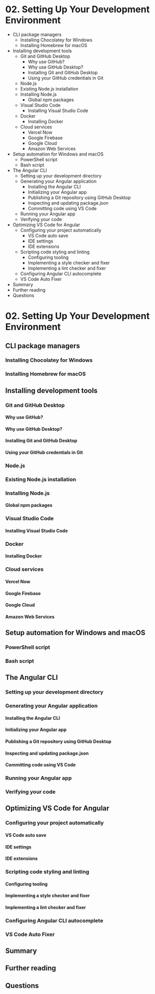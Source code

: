 # 02. Setting Up Your Development Environment
* CLI package managers
   * Installing Chocolatey for Windows
   * Installing Homebrew for macOS
* Installing development tools
   * Git and GitHub Desktop
      * Why use GitHub?
      * Why use GitHub Desktop?
      * Installing Git and GitHub Desktop
      * Using your GitHub credentials in Git
   * Node.js
   * Existing Node.js installation
   * Installing Node.js
      * Global npm packages
   * Visual Studio Code
      * Installing Visual Studio Code
   * Docker
      * Installing Docker
   * Cloud services
      * Vercel Now
      * Google Firebase
      * Google Cloud
      * Amazon Web Services
* Setup automation for Windows and macOS
   * PowerShell script
   * Bash script
* The Angular CLI
   * Setting up your development directory
   * Generating your Angular application
      * Installing the Angular CLI
      * Initializing your Angular app
      * Publishing a Git repository using GitHub Desktop
      * Inspecting and updating package.json
      * Committing code using VS Code
   * Running your Angular app
   * Verifying your code
* Optimizing VS Code for Angular
   * Configuring your project automatically
      * VS Code auto save
      * IDE settings
      * IDE extensions
   * Scripting code styling and linting
      * Configuring tooling
      * Implementing a style checker and fixer
      * Implementing a lint checker and fixer
   * Configuring Angular CLI autocomplete
   * VS Code Auto Fixer
* Summary
* Further reading
* Questions

# 02. Setting Up Your Development Environment
## CLI package managers
### Installing Chocolatey for Windows
### Installing Homebrew for macOS
## Installing development tools
### Git and GitHub Desktop
#### Why use GitHub?
#### Why use GitHub Desktop?
#### Installing Git and GitHub Desktop
#### Using your GitHub credentials in Git
### Node.js
### Existing Node.js installation
### Installing Node.js
#### Global npm packages
### Visual Studio Code
#### Installing Visual Studio Code
### Docker
#### Installing Docker
### Cloud services
#### Vercel Now
#### Google Firebase
#### Google Cloud
#### Amazon Web Services
## Setup automation for Windows and macOS
### PowerShell script
### Bash script
## The Angular CLI
### Setting up your development directory
### Generating your Angular application
#### Installing the Angular CLI
#### Initializing your Angular app
#### Publishing a Git repository using GitHub Desktop
#### Inspecting and updating package.json
#### Committing code using VS Code
### Running your Angular app
### Verifying your code
## Optimizing VS Code for Angular
### Configuring your project automatically
#### VS Code auto save
#### IDE settings
#### IDE extensions
### Scripting code styling and linting
#### Configuring tooling
#### Implementing a style checker and fixer
#### Implementing a lint checker and fixer
### Configuring Angular CLI autocomplete
### VS Code Auto Fixer
## Summary
## Further reading
## Questions
